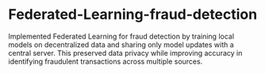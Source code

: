 # Federated-Learning-fraud-detection
Implemented Federated Learning for fraud detection by training local models on decentralized data and sharing only model updates with a central server. This preserved data privacy while improving accuracy in identifying fraudulent transactions across multiple sources.
